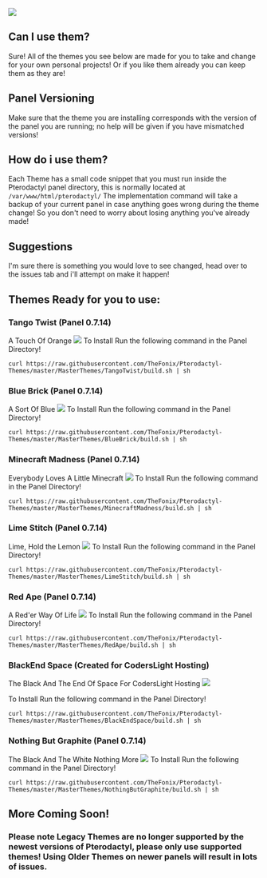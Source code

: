 ![](https://github.com/TheFonix/Pterodactyl-Themes/blob/master/pteroBanner.png?)

## Can I use them?
Sure! All of the themes you see below are made for you to take and change for your own personal projects! Or if you like them already you can keep them as they are!

## Panel Versioning
Make sure that the theme you are installing corresponds with the version of the panel you are running; no help will be given if you have mismatched versions!
## How do i use them?
Each Theme has a small code snippet that you must run inside the Pterodactyl panel directory, this is normally located at `/var/www/html/pterodactyl/` The implementation command will take a backup of your current panel in case anything goes wrong during the theme change! So you don't need to worry about losing anything you've already made!

## Suggestions
I'm sure there is something you would love to see changed, head over to the issues tab and i'll attempt on make it happen!

## Themes Ready for you to use:

### Tango Twist (Panel 0.7.14)
A Touch Of Orange
![](https://github.com/TheFonix/Pterodactyl-Themes/blob/master/MasterThemes/TangoTwist/ss/TangoTwist.png?)
To Install Run the following command in the Panel Directory!
```
curl https://raw.githubusercontent.com/TheFonix/Pterodactyl-Themes/master/MasterThemes/TangoTwist/build.sh | sh
```

### Blue Brick (Panel 0.7.14)
A Sort Of Blue
![](https://github.com/TheFonix/Pterodactyl-Themes/blob/master/MasterThemes/BlueBrick/ss/BlueBrick.png?)
To Install Run the following command in the Panel Directory!
```
curl https://raw.githubusercontent.com/TheFonix/Pterodactyl-Themes/master/MasterThemes/BlueBrick/build.sh | sh
```

### Minecraft Madness (Panel 0.7.14)
Everybody Loves A Little Minecraft
![](https://github.com/TheFonix/Pterodactyl-Themes/blob/master/MasterThemes/MinecraftMadness/ss/MinecraftMadness.png?)
To Install Run the following command in the Panel Directory!
```
curl https://raw.githubusercontent.com/TheFonix/Pterodactyl-Themes/master/MasterThemes/MinecraftMadness/build.sh | sh
```


### Lime Stitch (Panel 0.7.14)
Lime, Hold the Lemon
![](https://github.com/TheFonix/Pterodactyl-Themes/blob/master/MasterThemes/LimeStitch/ss/LimeStitch.png?)
To Install Run the following command in the Panel Directory!
```
curl https://raw.githubusercontent.com/TheFonix/Pterodactyl-Themes/master/MasterThemes/LimeStitch/build.sh | sh
```


### Red Ape (Panel 0.7.14)
A Red'er Way Of Life
![](https://github.com/TheFonix/Pterodactyl-Themes/blob/master/MasterThemes/RedApe/ss/Red_Ape.png?)
To Install Run the following command in the Panel Directory!
```
curl https://raw.githubusercontent.com/TheFonix/Pterodactyl-Themes/master/MasterThemes/RedApe/build.sh | sh
```


### BlackEnd Space (Created for CodersLight Hosting)
The Black And The End Of Space For CodersLight Hosting
![](https://github.com/TheFonix/Pterodactyl-Themes/blob/master/MasterThemes/BlackEndSpace/SS/BlackendSpace.png?)

To Install Run the following command in the Panel Directory!
```
curl https://raw.githubusercontent.com/TheFonix/Pterodactyl-Themes/master/MasterThemes/BlackEndSpace/build.sh | sh
```


### Nothing But Graphite (Panel 0.7.14)
The Black And The White Nothing More
![](https://github.com/TheFonix/Pterodactyl-Themes/blob/master/MasterThemes/NothingButGraphite/SS/NothingButGraphite.png?)
To Install Run the following command in the Panel Directory!
```
curl https://raw.githubusercontent.com/TheFonix/Pterodactyl-Themes/master/MasterThemes/NothingButGraphite/build.sh | sh
```
## More Coming Soon!

### Please note Legacy Themes are no longer supported by the newest versions of Pterodactyl, please only use supported themes! Using Older Themes on newer panels will result in lots of issues.
